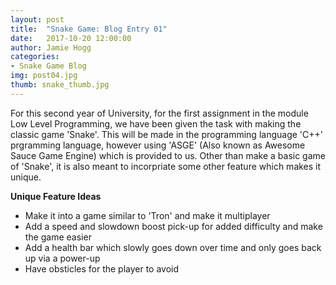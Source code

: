 ```yaml
---
layout: post
title:  "Snake Game: Blog Entry 01"
date:   2017-10-20 12:00:00
author: Jamie Hogg
categories: 
- Snake Game Blog
img: post04.jpg
thumb: snake_thumb.jpg
---
```

For this second year of University, for the first assignment in the module Low Level Programming, 
we have been given the task with making the classic game 'Snake'. This will be made in the programming 
language 'C++' prgramming language, however using 'ASGE' (Also known as Awesome Sauce Game Engine) which 
is provided to us. Other than make a basic game of 'Snake', it is also meant to incorpriate some other 
feature which makes it unique.

<B>Unique Feature Ideas</B><BR>
- Make it into a game similar to 'Tron' and make it multiplayer
- Add a speed and slowdown boost pick-up for added difficulty and make the game easier
- Add a health bar which slowly goes down over time and only goes back up via a power-up
- Have obsticles for the player to avoid
